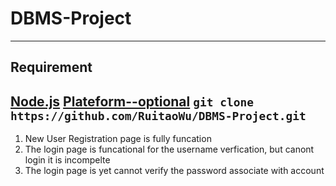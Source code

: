 # DBMS-Project
---
## Requirement
[Node.js](https://nodejs.org/en/)
[Plateform--optional](https://www.apachefriends.org/index.html)
`git clone https://github.com/RuitaoWu/DBMS-Project.git`
---
1. New User Registration page is fully funcation
2. The login page is funcational for the username verfication, but canont login it is incompelte
3. The login page is yet cannot verify the password associate with account

